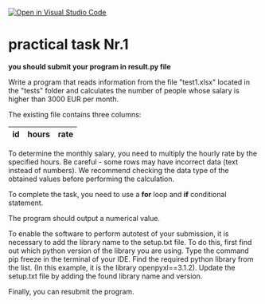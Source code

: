 [![Open in Visual Studio Code](https://classroom.github.com/assets/open-in-vscode-2e0aaae1b6195c2367325f4f02e2d04e9abb55f0b24a779b69b11b9e10269abc.svg)](https://classroom.github.com/online_ide?assignment_repo_id=16845619&assignment_repo_type=AssignmentRepo)
# practical task Nr.1

**you should submit your program in result.py file**

Write a program that reads information from the file "test1.xlsx" located in the "tests" folder and calculates the number of people whose salary is higher than 3000 EUR per month.

The existing file contains three columns:

|     id     |     hours     |     rate     |
|------------|---------------|--------------|

To determine the monthly salary, you need to multiply the hourly rate by the specified hours. Be careful - some rows may have incorrect data (text instead of numbers). We recommend checking the data type of the obtained values before performing the calculation.

To complete the task, you need to use a **for** loop and **if** conditional statement.

The program should output a numerical value.

To enable the software to perform autotest of your submission, it is necessary to add the library name to the setup.txt file.
To do this, first find out which python version of the library you are using. Type the command pip freeze in the terminal of your IDE.
Find the required python library from the list. (In this example, it is the library openpyxl==3.1.2).
Update the setup.txt file by adding the found library name and version.

Finally, you can resubmit the program.
